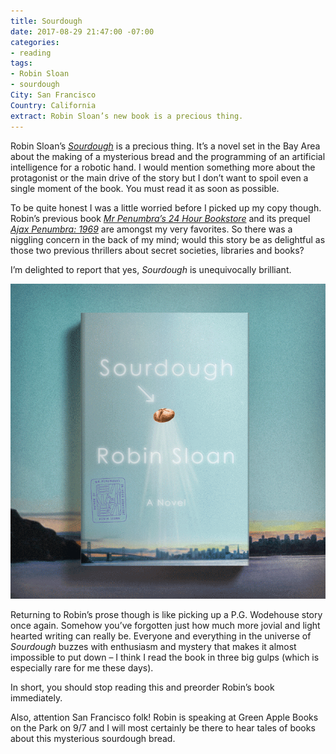 ```yaml
---
title: Sourdough
date: 2017-08-29 21:47:00 -07:00
categories:
- reading
tags:
- Robin Sloan
- sourdough
City: San Francisco
Country: California
extract: Robin Sloan’s new book is a precious thing.
---
```


Robin Sloan’s [_Sourdough_](https://www.robinsloan.com/books/sourdough/) is a precious thing. It’s a novel set in the Bay Area about the making of a mysterious bread and the programming of an artificial intelligence for a robotic hand. I would mention something more about the protagonist or the main drive of the story but I don’t want to spoil even a single moment of the book. You must read it as soon as possible.

To be quite honest I was a little worried before I picked up my copy though. Robin’s previous book [_Mr Penumbra’s 24 Hour Bookstore_](https://www.robinsloan.com/books/penumbra/) and its prequel [_Ajax Penumbra: 1969_](https://www.amazon.com/Ajax-Penumbra-1969-Robin-Sloan/dp/1782395172) are amongst my very favorites. So there was a niggling concern in the back of my mind; would this story be as delightful as those two previous thrillers about secret societies, libraries and books?

I’m delighted to report that yes, _Sourdough_ is unequivocally brilliant.

![sourdough-cover-animation.gif](/uploads/sourdough-cover-animation.gif)

Returning to Robin’s prose though is like picking up a P.G. Wodehouse story once again. Somehow you’ve forgotten just how much more jovial and light hearted writing can really be. Everyone and everything in the universe of _Sourdough_ buzzes with enthusiasm and mystery that makes it almost impossible to put down – I think I read the book in three big gulps (which is especially rare for me these days).

In short, you should stop reading this and preorder Robin’s book immediately.

Also, attention San Francisco folk! Robin is speaking at Green Apple Books on the Park on 9/7 and I will most certainly be there to hear tales of books about this mysterious sourdough bread.